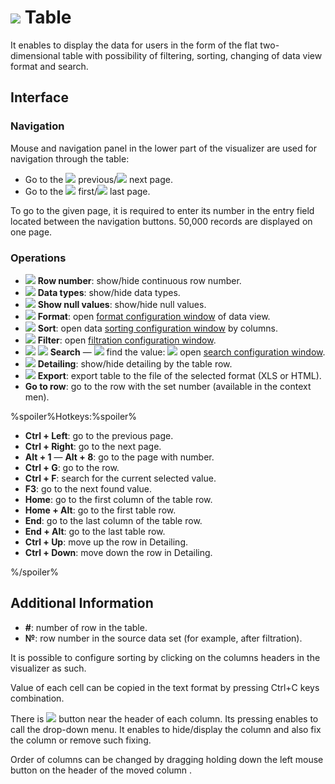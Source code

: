 # ![](../../images/icons/view_types/browse_default.svg) Table

It enables to display the data for users in the form of the flat two-dimensional table with possibility of filtering, sorting, changing of data view format and search.

## Interface

### Navigation

Mouse and navigation panel in the lower part of the visualizer are used for navigation through the table:

* Go to the ![](../../images/icons/toolbar-controls/prev_default.svg) previous/![](../../images/icons/toolbar-controls/next_default.svg) next page.
* Go to the ![](../../images/icons/toolbar-controls/first_default.svg) first/![](../../images/icons/toolbar-controls/last_default.svg) last page.

To go to the given page, it is required to enter its number in the entry field located between the navigation buttons.
50,000 records are displayed on one page.

### Operations

* ![](../../images/icons/toolbar-controls/grid-row-no_default.svg) **Row number**: show/hide continuous row number.
* ![](../../images/icons/toolbar-controls/show-data-type_default.svg) **Data types**: show/hide data types.
* ![](../../images/icons/toolbar-controls/null-count_default.svg) **Show null values**: show/hide null values.
* ![](../../images/icons/toolbar-controls/format_default.svg) **Format**: open [format configuration window](./format.md) of data view.
* ![](../../images/icons/toolbar-controls/sort-asc_default.svg) **Sort**: open data [sorting configuration window](./sorting.md) by columns.
* ![](../../images/icons/toolbar-controls/filter_default.svg) **Filter**: open [filtration configuration window](./filter.md).
* ![](../../images/icons/toolbar-controls/zoom_default.svg) ![](../../images/icons/toolbar-controls/down_default.svg) **Search** — ![](../../images/icons/toolbar-controls/zoom_default.svg) find the value: ![](../../images/icons/toolbar-controls/down_default.svg) open [search configuration window](./search.md).
* ![](../../images/icons/toolbar-controls/toggle-left-panel_default.svg) **Detailing**: show/hide detailing by the table row.
* ![](../../images/icons/toolbar-controls/export_default.svg) **Export**: export table to the file of the selected format (XLS or HTML). 
* **Go to row**: go to the row with the set number (available in the context men).

%spoiler%Hotkeys:%spoiler%

* **Ctrl + Left**: go to the previous page.
* **Ctrl + Right**: go to the next page.
* **Alt + 1** — **Alt + 8**: go to the page with number.
* **Ctrl + G**: go to the row.
* **Ctrl + F**: search for the current selected value.
* **F3**: go to the next found value.
* **Home**: go to the first column of the table row.
* **Home + Alt**: go to the first table row.
* **End**: go to the last column of the table row.
* **End + Alt**: go to the last table row.
* **Ctrl + Up**: move up the row in Detailing.
* **Ctrl + Down**: move down the row in Detailing.

%/spoiler%

## Additional Information

* **#**: number of row in the table.
* **№**: row number in the source data set (for example, after filtration).

It is possible to configure sorting by clicking on the columns headers in the visualizer as such.

Value of each cell can be copied in the text format by pressing Ctrl+C keys combination.

There is ![](../../images/icons/toolbar-controls/down_default.svg) button near the header of each column. Its pressing enables to call the drop-down menu. It enables to hide/display the column and also fix the column or remove such fixing.

Order of columns can be changed by dragging holding down the left mouse button on the header of the moved column .
